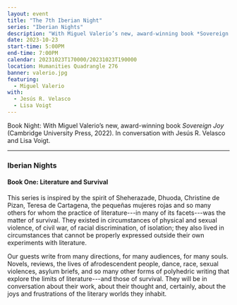 ```yaml
---
layout: event
title: "The 7th Iberian Night"
series: "Iberian Nights"
description: "With Miguel Valerio’s new, award-winning book *Sovereign Joy*"
date: 2023-10-23
start-time: 5:00PM
end-time: 7:00PM
calendar: 20231023T170000/20231023T190000
location: Humanities Quadrangle 276
banner: valerio.jpg
featuring:
  - Miguel Valerio
with:
  - Jesús R. Velasco
  - Lisa Voigt
---
```


Book Night: With Miguel Valerio’s new, award-winning book _Sovereign Joy_ (Cambridge University Press, 2022). In conversation with Jesús R. Velasco and Lisa Voigt.

---

### Iberian Nights

#### Book One: Literature and Survival

This series is inspired by the spirit of Sheherazade, Dhuoda, Christine de Pizan, Teresa de Cartagena, the pequeñas mujeres rojas and so many others for whom the practice of literature---in many of its facets---was the matter of survival. They existed in circumstances of physical and sexual violence, of civil war, of racial discrimination, of isolation; they also lived in circumstances that cannot be properly expressed outside their own experiments with literature.

Our guests write from many directions, for many audiences, for many souls. Novels, reviews, the lives of afrodescendent people, dance, race, sexual violences, asylum briefs, and so many other forms of polyhedric writing that explore the limits of literature---and those of survival. They will be in conversation about their work, about their thought and, certainly, about the joys and frustrations of the literary worlds they inhabit.
